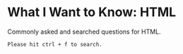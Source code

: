 # What I Want to Know: HTML

Commonly asked and searched questions for HTML. 

```
Please hit ctrl + f to search.
```